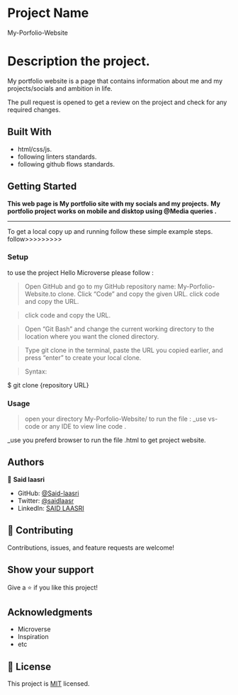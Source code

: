 # Project Name
 My-Porfolio-Website





# Description the project.

My portfolio website is a page that contains information about me and my projects/socials and ambition in life.


The pull request is opened to get a review on the project and check for any required changes.

## Built With

- html/css/js.
- following linters standards.
- following github flows standards.


## Getting Started

**This web page is My portfolio site with my socials and my projects.**
**My portfolio project  works on mobile and disktop using @Media queries .**
****************************************************
To get a local copy up and running follow these simple example steps.
follow>>>>>>>>>


### Setup

to use the project Hello Microverse please follow :
 >Open GitHub and go to my GitHub repository name: My-Porfolio-Website.to clone.
 >Click “Code” and copy the given URL.
 >click code and copy the URL.

 >click code and copy the URL.

 >Open “Git Bash” and change the current working directory to the location where you want the cloned directory.

 >Type git clone in the terminal, paste the URL you copied earlier, and press “enter” to create your local clone.

 >Syntax:

  $ git clone {repository URL}

### Usage

>open your directory My-Porfolio-Website/
to run the file :
_use vs-code or any IDE  to view line code .

_use you preferd browser to run the file .html to get project website.



## Authors

👤 **Said laasri**

- GitHub: [@Said-laasri](https://github.com/Said-laasri)
- Twitter: [@saidlaasr](https://twitter.com/saidlaasr)
- LinkedIn: [SAID LAASRI](https://www.linkedin.com/in/said-laasri-8a4367172/)


## 🤝 Contributing

Contributions, issues, and feature requests are welcome!


## Show your support

Give a ⭐️ if you like this project!

## Acknowledgments

- Microverse
- Inspiration
- etc

## 📝 License

This project is [MIT](./MIT.md) licensed.

